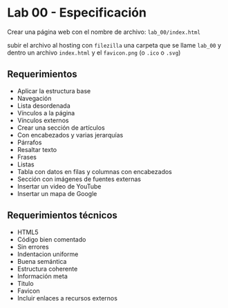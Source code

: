 # Lab 00 - Especificación

Crear una página web​ con el nombre de archivo: `lab_00/index.html​`

subir el archivo al hosting con `filezilla​`
una carpeta que se llame `lab_00` y dentro un archivo `index.html` y el `favicon.png` (o `.ico` o `.svg`)

## Requerimientos​

- Aplicar la estructura base​
- Navegación​
- Lista desordenada​
- Vínculos a la página ​
- Vínculos externos​
- Crear una sección de artículos
- Con encabezados y varias jerarquías​
- Párrafos​
- Resaltar texto​
- Frases​
- Listas​
- Tabla con datos en filas y columnas con encabezados
- Sección con imágenes de fuentes externas​
- Insertar un video de YouTube​
- Insertar un mapa de Google​

## Requerimientos técnicos​

- HTML5
- Código bien comentado​
- Sin errores​
- Indentacion uniforme
- Buena semántica​
- Estructura coherente​
- Información meta​
- Titulo​
- Favicon​
- Incluir enlaces a recursos externos
